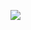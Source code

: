 <!--
id: 32544827434
link: http://jreed91.tumblr.com/post/32544827434/herky-surfing-the-crowd-taken-with-instagram
slug: herky-surfing-the-crowd-taken-with-instagram
date: Sat Sep 29 2012 15:48:00 GMT-0500 (CDT)
publish: 2012-09-029
tags: 
title: Herky surfing the crowd (Taken with Instagram)
-->


![](http://25.media.tumblr.com/tumblr_mb4ps0MEGe1qi8pkco1_1280.jpg)

